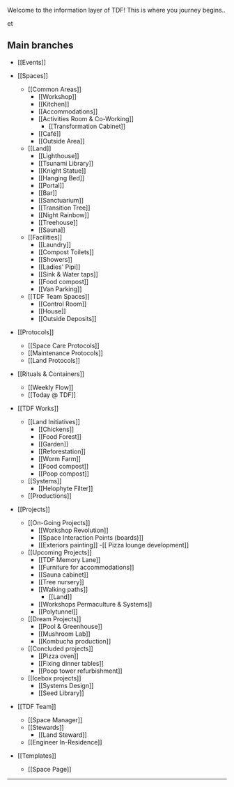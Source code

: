 
Welcome to the information layer of TDF! This is where you journey begins..

et
## Main branches

- [[Events]]

- [[Spaces]]
	- [[Common Areas]]
		- [[Workshop]]
		- [[Kitchen]]
		- [[Accommodations]]
		- [[Activities Room & Co-Working]]
			- [[Transformation Cabinet]]
		- [[Café]]
		- [[Outside Area]]
	- [[Land]]
		- [[Lighthouse]]
		- [[Tsunami Library]]
		- [[Knight Statue]]
		- [[Hanging Bed]]
		- [[Portal]]
		- [[Bar]]
		- [[Sanctuarium]]
		- [[Transition Tree]]
		- [[Night Rainbow]]
		- [[Treehouse]]
		- [[Sauna]]
	- [[Facilities]]
		- [[Laundry]]
		- [[Compost Toilets]]
		- [[Showers]]
		- [[Ladies' Pipi]]
		- [[Sink & Water taps]]
		- [[Food compost]]
		- [[Van Parking]]
	- [[TDF Team Spaces]]
		- [[Control Room]]
		- [[House]]
		- [[Outside Deposits]]

- [[Protocols]]
	- [[Space Care Protocols]]
	- [[Maintenance Protocols]]
	- [[Land Protocols]]

- [[Rituals & Containers]]
	- [[Weekly Flow]]
	- [[Today @ TDF]]

- [[TDF Works]]
	- [[Land Initiatives]]
		- [[Chickens]]
		- [[Food Forest]]
		- [[Garden]]
		- [[Reforestation]]
		- [[Worm Farm]]
		- [[Food compost]]
		- [[Poop compost]]
	- [[Systems]]
		- [[Helophyte Filter]]
	- [[Productions]]

- [[Projects]]
	- [[On-Going Projects]]
		- [[Workshop Revolution]]
		- [[Space Interaction Points (boards)]]
		- [[Exteriors painting]]
		-[[ Pizza lounge development]]
	- [[Upcoming Projects]]
		- [[TDF Memory Lane]]
		- [[Furniture for accommodations]]
		- [[Sauna cabinet]]
		- [[Tree nursery]]
		- [[Walking paths]]
			- [[Land]]
		- [[Workshops Permaculture & Systems]]
		- [[Polytunnel]]
	- [[Dream Projects]]
		- [[Pool & Greenhouse]]
		- [[Mushroom Lab]]
		- [[Kombucha production]]
	- [[Concluded projects]]
		- [[Pizza oven]]
		- [[Fixing dinner tables]]
		- [[Poop tower refurbishment]]
	- [[Icebox projects]]
		- [[Systems Design]]
		- [[Seed Library]]

- [[TDF Team]]
	- [[Space Manager]]
	- [[Stewards]]
		- [[Land Steward]]
	- [[Engineer In-Residence]]

- [[Templates]]
	- [[Space Page]]










---
